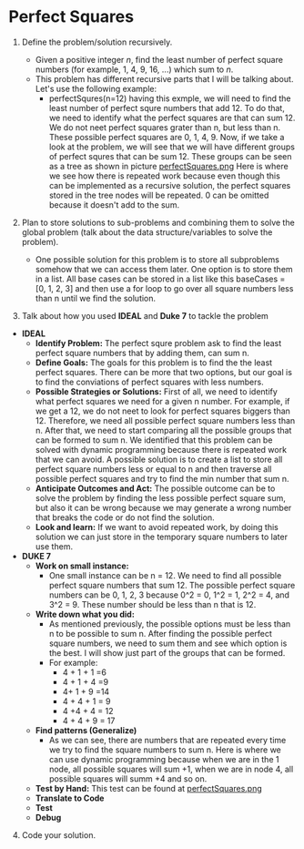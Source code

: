 # **Perfect Squares**

1. Define the problem/solution recursively.

   - Given a positive integer _n_, find the least number of perfect square numbers (for example, 1, 4, 9, 16, ...) which sum to _n_.
   - This problem has different recursive parts that I will be talking about. Let's use the following example:
     - perfectSqures(n=12) having this exmple, we will need to find the least number of perfect squre numbers that add 12. To do that, we need to identify what the perfect squares are that can sum 12. We do not neet perfect squares grater than n, but less than n. These possible perfect squares are 0, 1, 4, 9. Now, if we take a look at the problem, we will see that we will have different groups of perfect squres that can be sum 12. These groups can be seen as a tree as shown in picture [perfectSquares.png](https://github.com/DilanRamirez/problem-solving-exercises/blob/master/exams/exam2/perfectSquares/perfectSquares.png) Here is where we see how there is repeated work because even though this can be implemented as a recursive solution, the perfect squares stored in the tree nodes will be repeated. 0 can be omitted because it doesn't add to the sum.

2. Plan to store solutions to sub-problems and combining them to solve the global problem (talk about the data structure/variables to solve the problem).

   - One possible solution for this problem is to store all subproblems somehow that we can access them later. One option is to store them in a list. All base cases can be stored in a list like this baseCases = [0, 1, 2, 3] and then use a for loop to go over all square numbers less than n until we find the solution.

3. Talk about how you used **IDEAL** and **Duke 7** to tackle the problem

- **IDEAL**
  - **Identify Problem:** The perfect squre problem ask to find the least perfect square numbers that by adding them, can sum n.
  - **Define Goals:** The goals for this problem is to find the the least perfect squares. There can be more that two options, but our goal is to find the conviations of perfect squares with less numbers.
  - **Possible Strategies or Solutions:** First of all, we need to identify what perfect squares we need for a given n number. For example, if we get a 12, we do not neet to look for perfect squares biggers than 12. Therefore, we need all possible perfect square numbers less than n. After that, we need to start comparing all the possible groups that can be formed to sum n. We identified that this problem can be solved with dynamic programming because there is repeated work that we can avoid. A possible solution is to create a list to store all perfect square numbers less or equal to n and then traverse all possible perfect squares and try to find the min number that sum n.
  - **Anticipate Outcomes and Act:** The possible outcome can be to solve the problem by finding the less possible perfect square sum, but also it can be wrong because we may generate a wrong number that breaks the code or do not find the solution.
  - **Look and learn:** If we want to avoid repeated work, by doing this solution we can just store in the temporary square numbers to later use them.
- **DUKE 7**
  - **Work on small instance:**
    - One small instance can be n = 12. We need to find all possible perfect square numbers that sum 12. The possible perfect square numbers can be 0, 1, 2, 3 because 0^2 = 0, 1^2 = 1, 2^2 = 4, and 3^2 = 9. These number should be less than n that is 12.
  - **Write down what you did:**
    - As mentioned previously, the possible options must be less than n to be possible to sum n. After finding the possible perfect square numbers, we need to sum them and see which option is the best. I will show just part of the groups that can be formed.
    - For example:
      - 4 + 1 + 1 =6
      - 4 + 1 + 4 =9
      - 4+ 1 + 9 =14
      - 4 + 4 + 1 = 9
      - 4 +4 + 4 = 12
      - 4 + 4 + 9 = 17
  - **Find patterns (Generalize)**
    - As we can see, there are numbers that are repeated every time we try to find the square numbers to sum n. Here is where we can use dynamic programming because when we are in the 1 node, all possible squares will sum +1, when we are in node 4, all possible squares will summ +4 and so on.
  - **Test by Hand:** This test can be found at [perfectSquares.png](https://github.com/DilanRamirez/problem-solving-exercises/blob/master/exams/exam2/perfectSquares/perfectSquares.png)
  - **Translate to Code**
  - **Test**
  - **Debug**

4. Code your solution.
